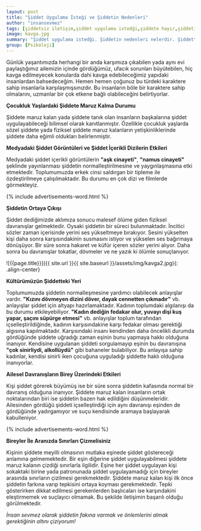 ```yaml
---
layout: post
title: "Şiddet Uygulama İsteği ve Şiddetin Nedenleri"
author: "insansevmez"
tags: [şiddetsiz iletişim,şiddet uygulama istedği,şiddete hayır,şiddetin nedenleri,şiddetin tarihçesi,şiddetin birey üzerindeki etkileri nelerdir,şiddet uygulamak,şiddet uygulama nedenleri,çocuğa şiddet uygulamak,aşk cinayeti,namus cinayeti,Kızını dövmeyen dizini döver,dayak cennetten çıkmadır,psikoloji]
image: kavga.jpg
summary: "Şiddet uygulama istedği. Şiddetin nedenleri nelerdir. Şiddetten korunma yöntemleri nelerdir.Çocukluk Yaşlardaki Şiddete Maruz Kalma Durumu. Şiddetin Ortaya Çıkışı. Kültürümüzün Şiddetteki Yeri. Ailesel Davranışların Birey Üzerindeki Etkileri. Kızını dövmeyen dizini döver, dayak cennetten çıkmadır. Kadın dediğin fedakar olur, yuvayı dişi kuş yapar, şaçını süpürge etmesi.aşk cinayeti namus cinayeti"
group: [Psikoloji]
---
```


Günlük yaşantımızda herhangi bir anda karşımıza çıkabilen yada aynı evi paylaştığımız ailemizin içinde gördüğümüz, ufacık sorunları büyütebilen, hiç kavga edilmeyecek konularda dahi kavga edebileceğimiz yapıdaki insanlardan bahsedeceğim. Hemen hemen çoğunuz bu türdeki karaktere sahip insanlarla karşılaşmışsınızdır. Bu insanların böle bir karaktere sahip olmalarını, uzmanlar bir çok etkene bağlı olabileceğini belirtiyorlar.

**Çocukluk Yaşlardaki Şiddete Maruz Kalma Durumu**

Şiddete maruz kalan yada şiddete tanık olan insanların başkalarına şiddet uygulayabileceği bilimsel olarak kanıtlanmıştır. Özellikle çocukluk yaşlarda sözel şiddete yada fiziksel şiddete maruz kalanların yetişkinliklerinde şiddete daha eğimli oldukları belirlenmiştir. 

**Medyadaki Şiddet Görüntüleri ve Şiddet İçerikli Dizilerin Etkileri**

Medyadaki şiddet içerikli görüntülerin **"aşk cinayeti"**, **"namus cinayeti"** şeklinde yayınlanması şiddetin normalleştirilmesine ve yaygınlaşmasına etki etmektedir. Toplumumuzda erkek cinsi saldırgan bir tipleme ile özdeştirilmeye çalışılmaktadır. Bu durumu en çok dizi ve filmlerde görmekteyiz.

{% include advertisements-word.html %}

**Şiddetin Ortaya Çıkışı**

Şiddet dediğimizde aklımıza sonucu malesef ölüme giden fiziksel davranışlar gelmektedir. Oysaki şiddetin bir süreci bulunmaktadır. İncitici sözler zaman içerisinde yerini ses yükseltmeye bırakıyor. Sesini yükselten kişi daha sonra karşısındakinin susmasını istiyor ve yükselen ses bağırmaya dönüşüyor. Bir süre sonra hakaret ve küfür içeren sözler yerini alıyor. Daha sonra bu davranışlar tokatlar, dövmeler ve ne yazık ki ölümle sonuçlanıyor.

![{{page.title}}]({{ site.url }}{{ site.baseurl }}/assets/img/kavga2.jpg){: .align-center}

**Kültürümüzün Şiddetteki Yeri**

Toplumumuzda şiddetin normalleşmesine yardımcı olabilecek anlayışlar vardır. **"Kızını dövmeyen dizini döver, dayak cennetten çıkmadır"** vb. anlayışlar şiddet için altyapı hazırlamaktadır. Kadının toplumdaki algılanışı da bu durumu etkileyebiliyor. **"Kadın dediğin fedakar olur, yuvayı dişi kuş yapar, şaçını süpürge etmesi"** vb. anlayışlar toplum tarafından içselleştirildiğinde, kadının karşısındakine karşı fedakar olması gerektiği algısına kapılmaktadır. Karşısındaki insanı kendinden daha öncelikli durumda gördüğünde şiddete uğradığı zaman eşinin bunu yapmaya hakkı olduğuna inanıyor. Kendisine uygulanan şiddeti sorgulamayıp eşinin bu davranışına **"çok sinirliydi, alkollüydü"** gibi bahaneler bulabiliyor. Bu anlayışa sahip kadınlar, kendisi sinirli iken çocuğuna uyguladığı şiddette haklı olduğuna inanıyorlar.

**Ailesel Davranışların Birey Üzerindeki Etkileri**

Kişi şiddet görerek büyümüş ise bir süre sonra şiddetin kafasında normal bir davranış olduğuna inanıyor. Şiddete maruz kalan insanların ortak noktalarından biri ise şiddetin bazen hak edildiğini düşünmeleridir. Ailesinden gördüğü şiddeti içselleştirdiği için aynı davranışı eşinden de gördüğünde yadırgamıyor ve suçu kendisinde aramaya başlayarak kabulleniyor.

{% include advertisements-word.html %}

**Bireyler İle Aranızda Sınırları Çizmelisiniz**

Kişinin şiddete meyilli olmasının mutlaka eşinede şiddet göstereceği anlamına gelmemektedir. Bir eşin diğerine şiddet uygulayabilmesi şiddete maruz kalanın çizdiği sınırlarla ilgilidir. Eşine her şiddet uygulayan kişi sokaktaki birine yada patronunada şiddet uygulayamadığı için bireyler arasında sınırların çizilmesi gerekmektedir. Şiddete maruz kalan kişi ilk önce şiddetin farkına varıp tepkisini ortaya koyması gerekmektedir. Tepki gösterirken dikkat edilmesi gerekenlerden başlıcaları ise karşındakini eleştirmemek ve suçlayıcı olmamak. Bu şekilde iletişimin başarılı olduğu görülmektedir.

*İnsan sevmez olarak şiddetin fakına varmak ve önlemlerini almak gerektiğinin altını çiziyorum!*   